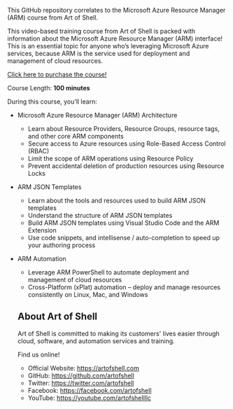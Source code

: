 This GitHub repository correlates to the Microsoft Azure Resource Manager (ARM) course from Art of Shell.

This video-based training course from Art of Shell is packed with information about the Microsoft Azure Resource Manager (ARM) interface! This is an essential topic for anyone who’s leveraging Microsoft Azure services, because ARM is the service used for deployment and management of cloud resources.

[Click here to purchase the course!](https://checkout.trychec.com/azure-arm)

Course Length: **100 minutes**

During this course, you’ll learn:

- Microsoft Azure Resource Manager (ARM) Architecture
  - Learn about Resource Providers, Resource Groups, resource tags, and other core ARM components
  - Secure access to Azure resources using Role-Based Access Control (RBAC)
  - Limit the scope of ARM operations using Resource Policy
  - Prevent accidental deletion of production resources using Resource Locks
- ARM JSON Templates
  - Learn about the tools and resources used to build ARM JSON templates
  - Understand the structure of ARM JSON templates
  - Build ARM JSON templates using Visual Studio Code and the ARM Extension
  - Use code snippets, and intellisense / auto-completion to speed up your authoring process
- ARM Automation
  - Leverage ARM PowerShell to automate deployment and management of cloud resources
  - Cross-Platform (xPlat) automation – deploy and manage resources consistently on Linux, Mac, and Windows
  
  ## About Art of Shell
  
  Art of Shell is committed to making its customers' lives easier through cloud, software, and automation services and training.
  
  Find us online!
  
  - Official Website: https://artofshell.com
  - GitHub: https://github.com/artofshell
  - Twitter: https://twitter.com/artofshell
  - Facebook: https://facebook.com/artofshell
  - YouTube: https://youtube.com/artofshellllc